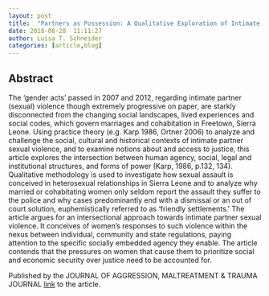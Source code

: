 ```yaml
---
layout: post
title: 	"Partners as Possession: A Qualitative Exploration of Intimate Partner Sexual Violence in Freetown, Sierra Leone"
date: 2018-08-28  11:11:27
author: Luisa T. Schneider
categories: [article,blog]
---
```

## Abstract

The ‘gender acts’ passed in 2007 and 2012, regarding intimate
partner (sexual) violence though extremely progressive on
paper, are starkly disconnected from the changing social landscapes, lived experiences and social codes, which govern marriages and cohabitation in Freetown, Sierra Leone. Using
practice theory (e.g. Karp 1986, Ortner 2006) to analyze and
challenge the social, cultural and historical contexts of intimate
partner sexual violence, and to examine notions about and
access to justice, this article explores the intersection between
human agency, social, legal and institutional structures, and
forms of power (Karp, 1986, p.132, 134). Qualitative methodology is used to investigate how sexual assault is conceived in
heterosexual relationships in Sierra Leone and to analyze why
married or cohabitating women only seldom report the assault
they suffer to the police and why cases predominantly end
with a dismissal or an out of court solution, euphemistically
referred to as ‘friendly settlements.’ The article argues for an
intersectional approach towards intimate partner sexual violence. It conceives of women’s responses to such violence
within the nexus between individual, community and state
regulations, paying attention to the specific socially embedded
agency they enable. The article contends that the pressures on
women that cause them to prioritize social and economic
security over justice need to be accounted for.

Published by the JOURNAL OF AGGRESSION, MALTREATMENT & TRAUMA JOURNAL [link](https://www.tandfonline.com/doi/abs/10.1080/10926771.2018.1506854?journalCode=wamt20) to the article.